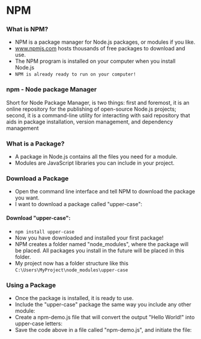 # NPM

### What is NPM?
* NPM is a package manager for Node.js packages, or modules if you like.
* www.npmjs.com hosts thousands of free packages to download and use.
* The NPM program is installed on your computer when you install Node.js
* ```NPM is already ready to run on your computer!```

### npm  - Node package Manager

Short for Node Package Manager, is two things: first and foremost, it is an online repository for the publishing of open-source Node.js projects; second, it is a command-line utility for interacting with said repository that aids in package installation, version management, and dependency management

### What is a Package?
* A package in Node.js contains all the files you need for a module.
* Modules are JavaScript libraries you can include in your project.


### Download a Package
* Open the command line interface and tell NPM to download the package you want.
* I want to download a package called "upper-case":

#### Download "upper-case":
* ```npm install upper-case```
* Now you have downloaded and installed your first package!
* NPM creates a folder named "node_modules", where the package will be placed. All packages you install in the future will be placed in this folder.
* My project now has a folder structure like this ```C:\Users\MyProject\node_modules\upper-case```

### Using a Package
* Once the package is installed, it is ready to use.
* Include the "upper-case" package the same way you include any other module:
* Create a npm-demo.js file that will convert the output "Hello World!" into upper-case letters:
* Save the code above in a file called "npm-demo.js", and initiate the file:
